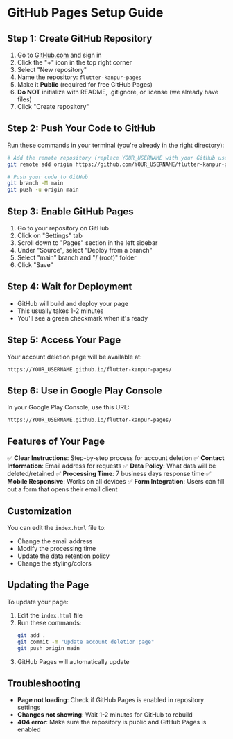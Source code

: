 # GitHub Pages Setup Guide

## Step 1: Create GitHub Repository

1. Go to [GitHub.com](https://github.com) and sign in
2. Click the "+" icon in the top right corner
3. Select "New repository"
4. Name the repository: `flutter-kanpur-pages`
5. Make it **Public** (required for free GitHub Pages)
6. **Do NOT** initialize with README, .gitignore, or license (we already have files)
7. Click "Create repository"

## Step 2: Push Your Code to GitHub

Run these commands in your terminal (you're already in the right directory):

```bash
# Add the remote repository (replace YOUR_USERNAME with your GitHub username)
git remote add origin https://github.com/YOUR_USERNAME/flutter-kanpur-pages.git

# Push your code to GitHub
git branch -M main
git push -u origin main
```

## Step 3: Enable GitHub Pages

1. Go to your repository on GitHub
2. Click on "Settings" tab
3. Scroll down to "Pages" section in the left sidebar
4. Under "Source", select "Deploy from a branch"
5. Select "main" branch and "/ (root)" folder
6. Click "Save"

## Step 4: Wait for Deployment

- GitHub will build and deploy your page
- This usually takes 1-2 minutes
- You'll see a green checkmark when it's ready

## Step 5: Access Your Page

Your account deletion page will be available at:
```
https://YOUR_USERNAME.github.io/flutter-kanpur-pages/
```

## Step 6: Use in Google Play Console

In your Google Play Console, use this URL:
```
https://YOUR_USERNAME.github.io/flutter-kanpur-pages/
```

## Features of Your Page

✅ **Clear Instructions**: Step-by-step process for account deletion
✅ **Contact Information**: Email address for requests
✅ **Data Policy**: What data will be deleted/retained
✅ **Processing Time**: 7 business days response time
✅ **Mobile Responsive**: Works on all devices
✅ **Form Integration**: Users can fill out a form that opens their email client

## Customization

You can edit the `index.html` file to:
- Change the email address
- Modify the processing time
- Update the data retention policy
- Change the styling/colors

## Updating the Page

To update your page:
1. Edit the `index.html` file
2. Run these commands:
   ```bash
   git add .
   git commit -m "Update account deletion page"
   git push origin main
   ```
3. GitHub Pages will automatically update

## Troubleshooting

- **Page not loading**: Check if GitHub Pages is enabled in repository settings
- **Changes not showing**: Wait 1-2 minutes for GitHub to rebuild
- **404 error**: Make sure the repository is public and GitHub Pages is enabled
